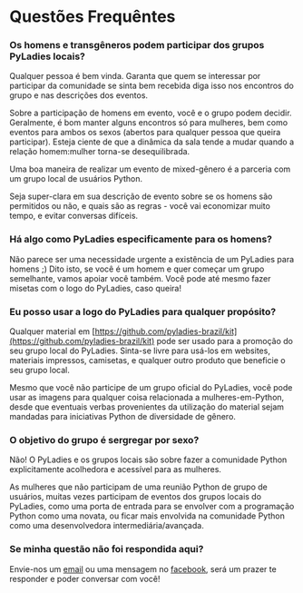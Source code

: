 # Questões Frequêntes

### Os homens e transgêneros podem participar dos grupos PyLadies locais?

Qualquer pessoa é bem vinda. Garanta que quem se interessar por participar da comunidade se sinta bem recebida diga isso nos encontros do grupo e nas descrições dos eventos.

Sobre a participação de homens em evento, você e o grupo podem decidir. Geralmente, é bom manter alguns encontros só para mulheres, bem como eventos para ambos os sexos (abertos para qualquer pessoa que queira participar). Esteja ciente de que a dinâmica da sala tende a mudar quando a relação homem:mulher torna-se desequilibrada.

Uma boa maneira de realizar um evento de mixed-gênero é a parceria com um grupo local de usuários Python.

Seja super-clara em sua descrição de evento sobre se os homens são permitidos ou não, e quais são as regras - você vai economizar muito tempo, e evitar conversas difíceis.

### Há algo como PyLadies especificamente para os homens?

Não parece ser uma necessidade urgente a existência de um PyLadies para homens ;) Dito isto, se você é um homem e quer começar um grupo semelhante, vamos apoiar você também. Você pode até mesmo fazer misetas com o logo do PyLadies, caso queira!

### Eu posso usar a logo do PyLadies para qualquer propósito?

Qualquer material em [https://github.com/pyladies-brazil/kit](https://github.com/pyladies-brazil/kit) pode ser usado para a promoção do seu grupo local do PyLadies. Sinta-se livre para usá-los em websites, materiais impressos, camisetas, e qualquer outro produto que beneficie o seu grupo local.

Mesmo que você não participe de um grupo oficial do PyLadies, você pode usar as imagens para qualquer coisa relacionada a mulheres-em-Python, desde que eventuais verbas provenientes da utilização do material sejam mandadas para iniciativas Python de diversidade de gênero.

### O objetivo do grupo é sergregar por sexo?

Não! O PyLadies e os grupos locais são sobre fazer a comunidade Python explicitamente acolhedora e acessível para as mulheres.

As mulheres que não participam de uma reunião Python de grupo de usuários, muitas vezes participam de eventos dos grupos locais do PyLadies, como uma porta de entrada para se envolver com a programação Python como uma novata, ou ficar mais envolvida na comunidade Python como uma desenvolvedora intermediária/avançada.

### Se minha questão não foi respondida aqui?

Envie-nos um [email](brazil@pyladies.org) ou uma mensagem no [facebook](https://www.facebook.com/PyLadiesBrazil), será um prazer te responder e poder conversar com você!


